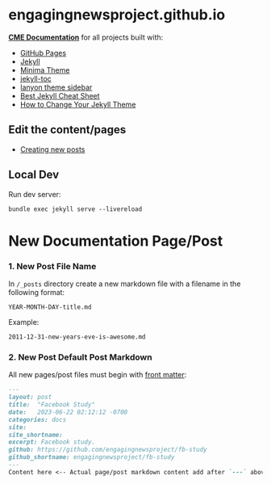 # engagingnewsproject.github.io

[**CME Documentation**](https://docs.mediaengagement.org/) for all projects built with:

- [GitHub Pages](https://pages.github.com/)
- [Jekyll](https://jekyllrb.com/)
- [Minima Theme](https://github.com/jekyll/minima)
- [jekyll-toc](https://github.com/toshimaru/jekyll-toc)
- [lanyon theme sidebar](https://github.com/poole/lanyon)
- [Best Jekyll Cheat Sheet](https://cloudcannon.com/cheat-sheets/jekyll/)
- [How to Change Your Jekyll Theme](https://www.inmotionhosting.com/support/website/jekyll/how-to-change-your-jekyll-theme-with-rubygems/)
## Edit the content/pages

- [Creating new posts](https://jekyllrb.com/docs/posts/)

## Local Dev

Run dev server:

`bundle exec jekyll serve --livereload`

# New Documentation Page/Post
### 1. New Post File Name

In `/_posts` directory create a new markdown file with a filename in the following format:

```
YEAR-MONTH-DAY-title.md
```

Example:
```
2011-12-31-new-years-eve-is-awesome.md
```
### 2. New Post Default Post Markdown

All new pages/post files must begin with [front matter](https://jekyllrb.com/docs/front-matter/):

```markdown
---
layout: post
title:  "Facebook Study"
date:   2023-06-22 02:12:12 -0700
categories: docs
site: 
site_shortname: 
excerpt: Facebook study.
github: https://github.com/engagingnewsproject/fb-study
github_shortname: engagingnewsproject/fb-study
---
Content here <-- Actual page/post markdown content add after `---` above.
```
